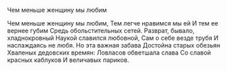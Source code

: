 Чем меньше женщину мы любим

Чем меньше женщину мы любим,
Тем легче нравимся мы ей
И тем ее вернее губим
Средь обольстительных сетей.
Разврат, бывало, хладнокровный
Наукой славился любовной,
Сам о себе везде трубя
И наслаждаясь не любя.
Но эта важная забава
Достойна старых обезьян
Хваленых дедовских времян:
Ловласов обветшала слава
Со славой красных каблуков
И величавых париков.
